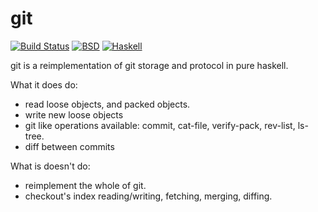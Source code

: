 git
===

[![Build Status](https://travis-ci.org/vincenthz/hs-git.png?branch=master)](https://travis-ci.org/vincenthz/hs-git)
[![BSD](http://b.repl.ca/v1/license-BSD-blue.png)](http://en.wikipedia.org/wiki/BSD_licenses)
[![Haskell](http://b.repl.ca/v1/language-haskell-lightgrey.png)](http://haskell.org)

git is a reimplementation of git storage and protocol in pure haskell.

What it does do:

* read loose objects, and packed objects.
* write new loose objects
* git like operations available: commit, cat-file, verify-pack, rev-list, ls-tree.
* diff between commits

What is doesn't do:

* reimplement the whole of git.
* checkout's index reading/writing, fetching, merging, diffing.
